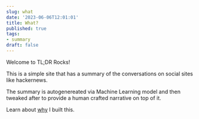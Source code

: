 ```yaml
---
slug: what
date: '2023-06-06T12:01:01'
title: What?
published: true
tags:
- summary
draft: false
---
```


Welcome to TL;DR Rocks!

This is a simple site that has a summary of the conversations on social sites like hackernews.

The summary is autogenereated via Machine Learning model and then tweaked after to provide a human crafted narrative on top of it.

Learn about [why](/why) I built this.